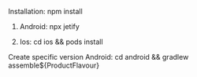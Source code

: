 Installation: 
  npm install

  1. Android: 
    npx jetify

  2. Ios:
    cd ios && pods install

Create specific version Android: cd android  && gradlew assemble${ProductFlavour}
